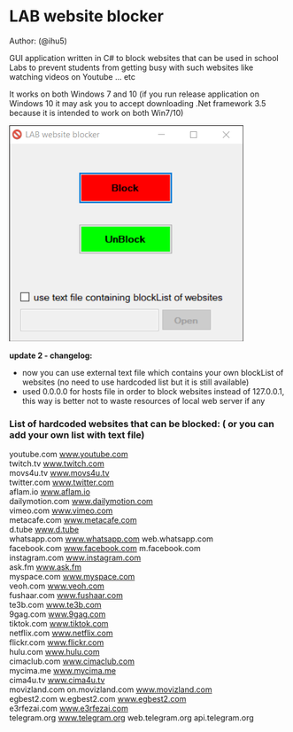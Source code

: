 # LAB website blocker
Author: (@ihu5)

GUI application written in C# to block websites that can be used in school Labs to prevent students from getting busy with such websites like watching videos on Youtube ... etc

It works on both Windows 7 and 10 (if you run release application on Windows 10 it may ask you to accept downloading .Net framework 3.5 because it is intended to work on both Win7/10)

![labwebsiteblocker](labBlocker2_update2.png)

**update 2 - changelog:**
- now you can use external text file which contains your own blockList of websites (no need to use hardcoded list but it is still available)
- used 0.0.0.0 for hosts file in order to block websites instead of 127.0.0.1, this way is better not to waste resources of local web server if any

### List of hardcoded websites that can be blocked: ( or you can add your own list with text file)

youtube.com www.youtube.com <br />
twitch.tv www.twitch.com <br />
movs4u.tv www.movs4u.tv <br />
twitter.com www.twitter.com <br />
aflam.io www.aflam.io <br />
dailymotion.com www.dailymotion.com <br />
vimeo.com www.vimeo.com <br />
metacafe.com www.metacafe.com <br />
d.tube www.d.tube <br />
whatsapp.com www.whatsapp.com web.whatsapp.com <br />
facebook.com www.facebook.com m.facebook.com  <br />
instagram.com www.instagram.com <br />
ask.fm www.ask.fm <br />
myspace.com www.myspace.com <br />
veoh.com www.veoh.com <br />
fushaar.com www.fushaar.com <br />
te3b.com www.te3b.com <br />
9gag.com www.9gag.com <br />
tiktok.com www.tiktok.com <br />
netflix.com www.netflix.com <br />
flickr.com www.flickr.com <br />
hulu.com www.hulu.com <br />
cimaclub.com www.cimaclub.com <br />
mycima.me www.mycima.me <br />
cima4u.tv www.cima4u.tv <br />
movizland.com on.movizland.com www.movizland.com <br />
egbest2.com w.egbest2.com www.egbest2.com <br />
e3rfezai.com www.e3rfezai.com <br />
telegram.org www.telegram.org web.telegram.org api.telegram.org <br />
